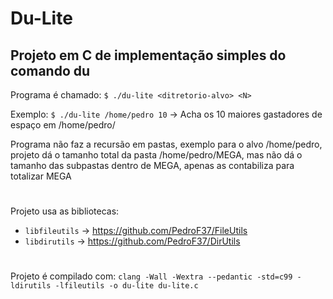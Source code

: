 # Du-Lite
## Projeto em C de implementação simples do comando du

Programa é chamado: `$ ./du-lite <ditretorio-alvo> <N>`

Exemplo: `$ ./du-lite /home/pedro 10` -> Acha os 10 maiores gastadores de espaço em /home/pedro/

Programa não faz a recursão em pastas, exemplo para o alvo /home/pedro, projeto dá o tamanho total da pasta /home/pedro/MEGA, mas não dá o tamanho das subpastas dentro de MEGA, apenas as contabiliza para totalizar MEGA
#
Projeto usa as bibliotecas:
* `libfileutils` -> https://github.com/PedroF37/FileUtils
* `libdirutils` -> https://github.com/PedroF37/DirUtils
#
Projeto é compilado com: `clang -Wall -Wextra --pedantic -std=c99 -ldirutils -lfileutils -o du-lite du-lite.c`
